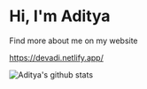 # Hi, I'm Aditya

Find more about me on my website

https://devadi.netlify.app/

![Aditya's github stats](https://github-readme-stats.vercel.app/api?username=itaditya&show_icons=true)
